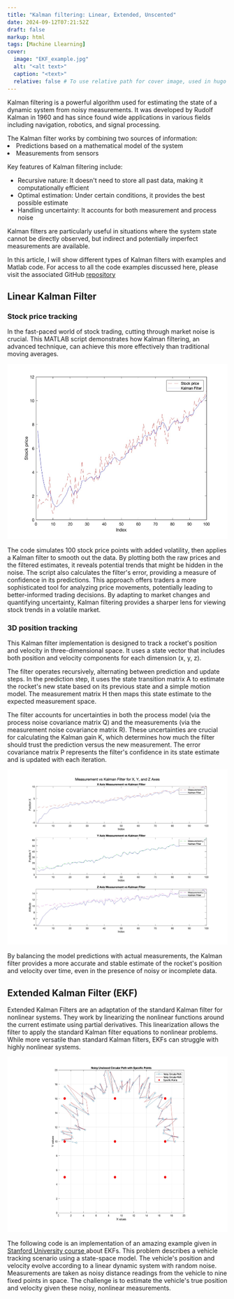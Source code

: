 ```yaml
---
title: "Kalman filtering: Linear, Extended, Unscented"
date: 2024-09-12T07:21:52Z
draft: false
markup: html
tags: [Machine Llearning]
cover:
  image: "EKF_example.jpg"
  alt: "<alt text>"
  caption: "<text>"
  relative: false # To use relative path for cover image, used in hugo Page-bundles
---
```

<p> Kalman filtering is a powerful algorithm used for estimating the state of a dynamic system from noisy measurements. It was developed by Rudolf Kalman in 1960 and has since found wide applications in various fields including navigation, robotics, and signal processing.</p>
The Kalman filter works by combining two sources of information:
<l>
    <li>Predictions based on a mathematical model of the system </li>
    <li>Measurements from sensors </li>

</l>


Key features of Kalman filtering include:

<ul>
<li>Recursive nature: It doesn't need to store all past data, making it computationally efficient</li>
<li>Optimal estimation: Under certain conditions, it provides the best possible estimate</li>
<li>Handling uncertainty: It accounts for both measurement and process noise </li>
</ul>
Kalman filters are particularly useful in situations where the system state cannot be directly observed, but indirect and potentially imperfect measurements are available.

In this article, I will show different types of Kalman filters with examples and Matlab code. For access to all the code examples discussed here, please visit the associated GitHub <a href="https://github.com/redaelhail/Kalman-filter-variations
">repository</a>
<h2>Linear Kalman Filter</h2>

<h3>Stock price tracking</h3>

<p>In the fast-paced world of stock trading, cutting through market noise is crucial. This MATLAB script demonstrates how Kalman filtering, an advanced technique, can achieve this more effectively than traditional moving averages.</p> 

<center><img src="kalman1d.jpg" alt="" width="600" height="400"></center>

<p>The code simulates 100 stock price points with added volatility, then applies a Kalman filter to smooth out the data. By plotting both the raw prices and the filtered estimates, it reveals potential trends that might be hidden in the noise. The script also calculates the filter's error, providing a measure of confidence in its predictions. This approach offers traders a more sophisticated tool for analyzing price movements, potentially leading to better-informed trading decisions. By adapting to market changes and quantifying uncertainty, Kalman filtering provides a sharper lens for viewing stock trends in a volatile market.</p>

<script src="https://gist.github.com/redaelhail/421952f6a9bd6ff015ba3697495d13ff.js"></script>

<h3>3D position tracking</h3>

<p>This Kalman filter implementation is designed to track a rocket's position and velocity in three-dimensional space. It uses a state vector that includes both position and velocity components for each dimension (x, y, z). </p>

<p>The filter operates recursively, alternating between prediction and update steps. In the prediction step, it uses the state transition matrix A to estimate the rocket's new state based on its previous state and a simple motion model. The measurement matrix H then maps this state estimate to the expected measurement space. </p>

<p>The filter accounts for uncertainties in both the process model (via the process noise covariance matrix Q) and the measurements (via the measurement noise covariance matrix R). These uncertainties are crucial for calculating the Kalman gain K, which determines how much the filter should trust the prediction versus the new measurement. The error covariance matrix P represents the filter's confidence in its state estimate and is updated with each iteration.</p>

<center><img src="kalman2d.jpg" alt="" width="600" height="400"></center>

<p>By balancing the model predictions with actual measurements, the Kalman filter provides a more accurate and stable estimate of the rocket's position and velocity over time, even in the presence of noisy or incomplete data. </p>

<script src="https://gist.github.com/redaelhail/929cda89accd8cdd4a8860c5167c6e37.js"></script>

<h2>Extended Kalman Filter (EKF)</h2>

<p>Extended Kalman Filters are an adaptation of the standard Kalman filter for nonlinear systems. They work by linearizing the nonlinear functions around the current estimate using partial derivatives. This linearization allows the filter to apply the standard Kalman filter equations to nonlinear problems. While more versatile than standard Kalman filters, EKFs can struggle with highly nonlinear systems. </p>

<center><img src="EKF_example.jpg" alt="" width="600" height="400"></center>

<p>The following code is an implementation of an amazing example given in <a href="https://stanford.edu/class/ee363/lectures/ekf.pdf"> Stanford University course </a> about EKFs. This problem describes a vehicle tracking scenario using a state-space model. The vehicle's position and velocity evolve according to a linear dynamic system with random noise. Measurements are taken as noisy distance readings from the vehicle to nine fixed points in space. The challenge is to estimate the vehicle's true position and velocity given these noisy, nonlinear measurements.</p>

<script src="https://gist.github.com/redaelhail/5cca336ddf7b63bdd3f67bccc6a5ea9f.js"></script>